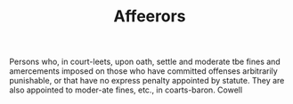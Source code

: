 ---
title: Affeerors
permalink: "/definitions/affeerors.html"
body: Persons who, in court-leets, upon oath, settle and moderate tbe fines and amercements
  imposed on those who have committed offenses arbitrarily punishable, or that have
  no express penalty appointed by statute. They are also appointed to moder-ate fines,
  etc., in coarts-baron. Cowell
published_at: '2018-07-07'
layout: post
---